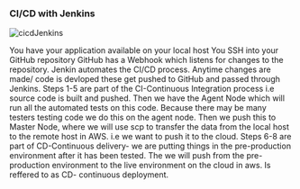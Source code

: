 ### CI/CD with Jenkins


![cicdJenkins](https://user-images.githubusercontent.com/56413816/122414606-2d230c80-cf7f-11eb-9899-496388794378.png)









You have your application available on your local host
You SSH into your GitHub repository
GitHub has a Webhook which listens for changes to the repository.
Jenkin automates the CI/CD process.
Anytime changes are made/ code is devloped these get pushed to GitHub and passed through Jenkins.
Steps 1-5 are part of the CI-Continuous Integration process i.e source code is built and pushed.
Then we have the Agent Node which will run all the automated tests on this code.
Because there may be many testers testing code we do this on the agent node.
Then we push this to Master Node, where we will use scp to transfer the data from the local host to the remote host in AWS. i.e we want to push it to the cloud.
Steps 6-8 are part of CD-Continuous delivery- we are putting things in the pre-production environment after it has been tested.
The we will push from the pre-production environment to the live environment on the cloud in aws.
Is reffered to as CD- continuous deployment.
